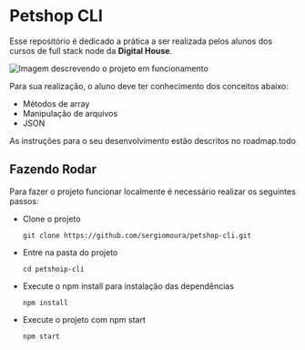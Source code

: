 # Petshop CLI

Esse repositório é dedicado a prática a ser realizada pelos alunos dos cursos de full stack node da **Digital House**.

![Imagem descrevendo o projeto em funcionamento](https://github.com/sergiomoura/petshop-cli/blob/main/petshop-cli.gif?raw=true)

Para sua realização, o aluno deve ter conhecimento dos conceitos abaixo:
- Métodos de array
- Manipulação de arquivos
- JSON

As instruções para o seu desenvolvimento estão descritos no roadmap.todo

## Fazendo Rodar
Para fazer o projeto funcionar localmente é necessário realizar os seguintes passos:

- Clone o projeto
    ```shell
    git clone https://github.com/sergiomoura/petshop-cli.git
    ```

- Entre na pasta do projeto
    ```shell
    cd petshoip-cli
    ```
- Execute o npm install para instalação das dependências
    ```shell
    npm install
    ```

- Execute o projeto com npm start
    ```shell
    npm start
    ```